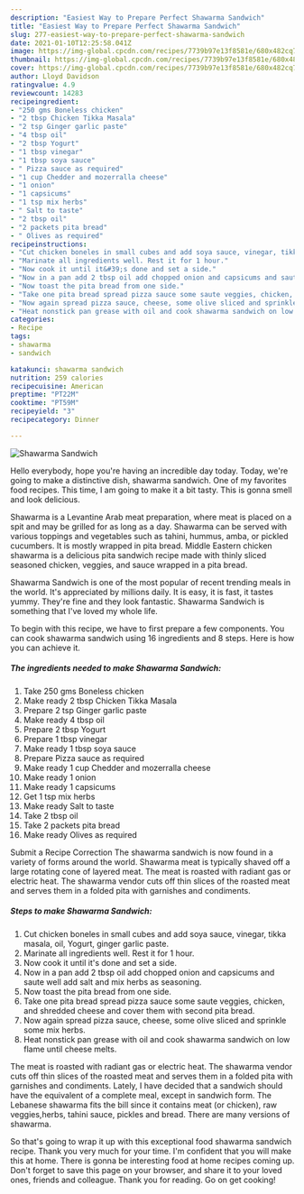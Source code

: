 ```yaml
---
description: "Easiest Way to Prepare Perfect Shawarma Sandwich"
title: "Easiest Way to Prepare Perfect Shawarma Sandwich"
slug: 277-easiest-way-to-prepare-perfect-shawarma-sandwich
date: 2021-01-10T12:25:58.041Z
image: https://img-global.cpcdn.com/recipes/7739b97e13f8581e/680x482cq70/shawarma-sandwich-recipe-main-photo.jpg
thumbnail: https://img-global.cpcdn.com/recipes/7739b97e13f8581e/680x482cq70/shawarma-sandwich-recipe-main-photo.jpg
cover: https://img-global.cpcdn.com/recipes/7739b97e13f8581e/680x482cq70/shawarma-sandwich-recipe-main-photo.jpg
author: Lloyd Davidson
ratingvalue: 4.9
reviewcount: 14283
recipeingredient:
- "250 gms Boneless chicken"
- "2 tbsp Chicken Tikka Masala"
- "2 tsp Ginger garlic paste"
- "4 tbsp oil"
- "2 tbsp Yogurt"
- "1 tbsp vinegar"
- "1 tbsp soya sauce"
- " Pizza sauce as required"
- "1 cup Chedder and mozerralla cheese"
- "1 onion"
- "1 capsicums"
- "1 tsp mix herbs"
- " Salt to taste"
- "2 tbsp oil"
- "2 packets pita bread"
- " Olives as required"
recipeinstructions:
- "Cut chicken boneles in small cubes and add soya sauce, vinegar, tikka masala, oil, Yogurt, ginger garlic paste."
- "Marinate all ingredients well. Rest it for 1 hour."
- "Now cook it until it&#39;s done and set a side."
- "Now in a pan add 2 tbsp oil add chopped onion and capsicums and saute well add salt and mix herbs as seasoning."
- "Now toast the pita bread from one side."
- "Take one pita bread spread pizza sauce some saute veggies, chicken, and shredded cheese and cover them with second pita bread."
- "Now again spread pizza sauce, cheese, some olive sliced and sprinkle some mix herbs."
- "Heat nonstick pan grease with oil and cook shawarma sandwich on low flame until cheese melts."
categories:
- Recipe
tags:
- shawarma
- sandwich

katakunci: shawarma sandwich 
nutrition: 259 calories
recipecuisine: American
preptime: "PT22M"
cooktime: "PT59M"
recipeyield: "3"
recipecategory: Dinner

---
```



![Shawarma Sandwich](https://img-global.cpcdn.com/recipes/7739b97e13f8581e/680x482cq70/shawarma-sandwich-recipe-main-photo.jpg)

Hello everybody, hope you're having an incredible day today. Today, we're going to make a distinctive dish, shawarma sandwich. One of my favorites food recipes. This time, I am going to make it a bit tasty. This is gonna smell and look delicious.

Shawarma is a Levantine Arab meat preparation, where meat is placed on a spit and may be grilled for as long as a day. Shawarma can be served with various toppings and vegetables such as tahini, hummus, amba, or pickled cucumbers. It is mostly wrapped in pita bread. Middle Eastern chicken shawarma is a delicious pita sandwich recipe made with thinly sliced seasoned chicken, veggies, and sauce wrapped in a pita bread.

Shawarma Sandwich is one of the most popular of recent trending meals in the world. It's appreciated by millions daily. It is easy, it is fast, it tastes yummy. They're fine and they look fantastic. Shawarma Sandwich is something that I've loved my whole life.


To begin with this recipe, we have to first prepare a few components. You can cook shawarma sandwich using 16 ingredients and 8 steps. Here is how you can achieve it.

<!--inarticleads1-->

##### The ingredients needed to make Shawarma Sandwich:

1. Take 250 gms Boneless chicken
1. Make ready 2 tbsp Chicken Tikka Masala
1. Prepare 2 tsp Ginger garlic paste
1. Make ready 4 tbsp oil
1. Prepare 2 tbsp Yogurt
1. Prepare 1 tbsp vinegar
1. Make ready 1 tbsp soya sauce
1. Prepare  Pizza sauce as required
1. Make ready 1 cup Chedder and mozerralla cheese
1. Make ready 1 onion
1. Make ready 1 capsicums
1. Get 1 tsp mix herbs
1. Make ready  Salt to taste
1. Take 2 tbsp oil
1. Take 2 packets pita bread
1. Make ready  Olives as required


Submit a Recipe Correction The shawarma sandwich is now found in a variety of forms around the world. Shawarma meat is typically shaved off a large rotating cone of layered meat. The meat is roasted with radiant gas or electric heat. The shawarma vendor cuts off thin slices of the roasted meat and serves them in a folded pita with garnishes and condiments. 

<!--inarticleads2-->

##### Steps to make Shawarma Sandwich:

1. Cut chicken boneles in small cubes and add soya sauce, vinegar, tikka masala, oil, Yogurt, ginger garlic paste.
1. Marinate all ingredients well. Rest it for 1 hour.
1. Now cook it until it&#39;s done and set a side.
1. Now in a pan add 2 tbsp oil add chopped onion and capsicums and saute well add salt and mix herbs as seasoning.
1. Now toast the pita bread from one side.
1. Take one pita bread spread pizza sauce some saute veggies, chicken, and shredded cheese and cover them with second pita bread.
1. Now again spread pizza sauce, cheese, some olive sliced and sprinkle some mix herbs.
1. Heat nonstick pan grease with oil and cook shawarma sandwich on low flame until cheese melts.


The meat is roasted with radiant gas or electric heat. The shawarma vendor cuts off thin slices of the roasted meat and serves them in a folded pita with garnishes and condiments. Lately, I have decided that a sandwich should have the equivalent of a complete meal, except in sandwich form. The Lebanese shawarma fits the bill since it contains meat (or chicken), raw veggies,herbs, tahini sauce, pickles and bread. There are many versions of shawarma. 

So that's going to wrap it up with this exceptional food shawarma sandwich recipe. Thank you very much for your time. I'm confident that you will make this at home. There is gonna be interesting food at home recipes coming up. Don't forget to save this page on your browser, and share it to your loved ones, friends and colleague. Thank you for reading. Go on get cooking!
